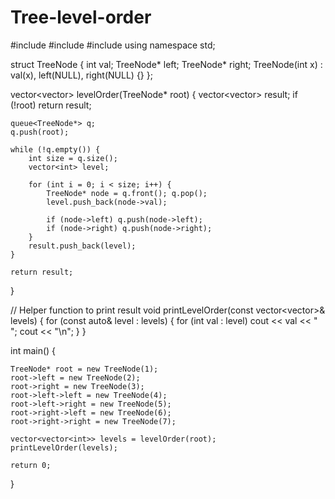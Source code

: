 # Tree-level-order

#include <iostream>
#include <queue>
#include <vector>
using namespace std;

struct TreeNode {
    int val;
    TreeNode* left;
    TreeNode* right;
    TreeNode(int x) : val(x), left(NULL), right(NULL) {}
};

vector<vector<int>> levelOrder(TreeNode* root) {
    vector<vector<int>> result;
    if (!root) return result;

    queue<TreeNode*> q;
    q.push(root);

    while (!q.empty()) {
        int size = q.size();
        vector<int> level;

        for (int i = 0; i < size; i++) {
            TreeNode* node = q.front(); q.pop();
            level.push_back(node->val);

            if (node->left) q.push(node->left);
            if (node->right) q.push(node->right);
        }
        result.push_back(level);
    }

    return result;
}

// Helper function to print result
void printLevelOrder(const vector<vector<int>>& levels) {
    for (const auto& level : levels) {
        for (int val : level) cout << val << " ";
        cout << "\n";
    }
}

int main() {
    
    TreeNode* root = new TreeNode(1);
    root->left = new TreeNode(2);
    root->right = new TreeNode(3);
    root->left->left = new TreeNode(4);
    root->left->right = new TreeNode(5);
    root->right->left = new TreeNode(6);
    root->right->right = new TreeNode(7);

    vector<vector<int>> levels = levelOrder(root);
    printLevelOrder(levels);

    return 0;
}

